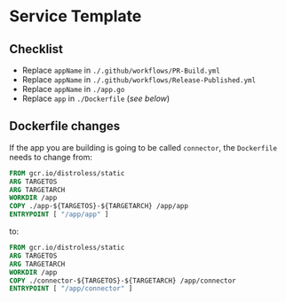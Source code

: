 # Service Template

## Checklist

- Replace `appName` in `./.github/workflows/PR-Build.yml`
- Replace `appName` in `./.github/workflows/Release-Published.yml`
- Replace `appName` in `./app.go`
- Replace `app` in `./Dockerfile` (_see below_)

## Dockerfile changes

If the app you are building is going to be called `connector`, the `Dockerfile` needs to change from:

```Dockerfile
FROM gcr.io/distroless/static
ARG TARGETOS
ARG TARGETARCH
WORKDIR /app
COPY ./app-${TARGETOS}-${TARGETARCH} /app/app
ENTRYPOINT [ "/app/app" ]
```

to:

```Dockerfile
FROM gcr.io/distroless/static
ARG TARGETOS
ARG TARGETARCH
WORKDIR /app
COPY ./connector-${TARGETOS}-${TARGETARCH} /app/connector
ENTRYPOINT [ "/app/connector" ]
```
